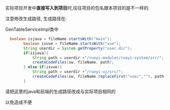 实际项目开发中**直接写入到项目**时,往往项目的包名跟本项目的是不一样的.

注意修改生成路径, 生成路径在:

GenTableServiceImpl类中

```java
  boolean isjava = fileName.startsWith("main");
        boolean isvue = fileName.startsWith("vue");
        String userdir = System.getProperty("user.dir");
        if(isjava){
            String path = userdir +"/ruoyi-modules/ruoyi-system/src/";
            createCodeFiles(sw, fileName, path);
        } else if(isvue){
            String path = userdir +"/ruoyi-ui/src/";
            createCodeFiles(sw, fileName.replaceFirst("vue/",""), path);
        }
```



请把这里的java和前端的生成路径改成与实际项目相同的

以免造成不便

